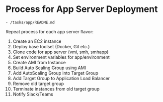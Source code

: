 # Process for App Server Deployment
 
    - /tasks/app/README.md

Repeat process for each app server flavor:

1. Create an EC2 instance
2. Deploy base toolset (Docker, Git etc.)
3. Clone code for app server (vmi, smh, smhapp)
4. Set environment variables for app/environment
5. Create AMI from Instance
6. Build Auto Scaling Group using AMI
7. Add AutoScaling Group into Target Group
8. Add Target Group to Application Load Balancer
9. Remove old target group
10. Terminate instances from old target group
11. Notify Slack/Teams

